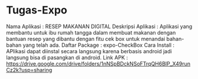 # Tugas-Expo
Nama Aplikasi : RESEP MAKANAN DIGITAL
Deskripsi Aplikasi : Aplikasi yang membantu untuk ibu rumah tangga dalam membuat makanan dengan bantuan resep yang dibantu dengan fitu cek box untuk menandai bahan-bahan yang telah ada.
Daftar Package : expo-CheckBox
Cara Install : APlikasi dapat diinstal secara langsung karena berbasis android jadi langsung bisa di pasangkan di android.
Link APK : https://drive.google.com/drive/folders/1nNSpBDckNSoFTrqQH6BlP_X49runCz2k?usp=sharing
